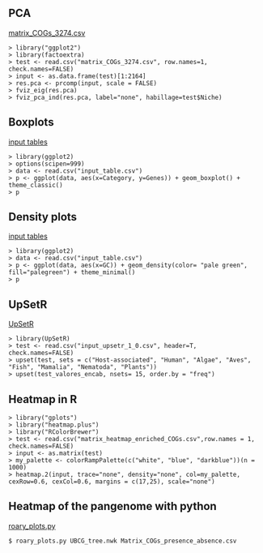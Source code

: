 


## PCA

[matrix_COGs_3274.csv](./Source_data/PCA/matrix_COGs_3274.csv)
~~~~
> library("ggplot2")
> library(factoextra)
> test <- read.csv("matrix_COGs_3274.csv", row.names=1, check.names=FALSE)
> input <- as.data.frame(test)[1:2164]
> res.pca <- prcomp(input, scale = FALSE)
> fviz_eig(res.pca)
> fviz_pca_ind(res.pca, label="none", habillage=test$Niche)
~~~~~

## Boxplots

[input tables](./Source_data/Boxplots/)
~~~~~
> library(ggplot2)
> options(scipen=999)
> data <- read.csv("input_table.csv")
> p <- ggplot(data, aes(x=Category, y=Genes)) + geom_boxplot() + theme_classic()
> p
~~~~~


## Density plots 

[input tables](./Source_data/Density_plots/)
~~~~~
> library(ggplot2)
> data <- read.csv("input_table.csv")
> p <- ggplot(data, aes(x=GC)) + geom_density(color= "pale green", fill="palegreen") + theme_minimal()
> p
~~~~~


## UpSetR

[UpSetR](https://github.com/hms-dbmi/UpSetR)
~~~~~
> library(UpSetR)
> test <- read.csv("input_upsetr_1_0.csv", header=T, check.names=FALSE)
> upset(test, sets = c("Host-associated", "Human", "Algae", "Aves", "Fish", "Mamalia", "Nematoda", "Plants"))
> upset(test_valores_encab, nsets= 15, order.by = "freq")
~~~~~

## Heatmap in R

~~~~~
> library("gplots")
> library("heatmap.plus")
> library("RColorBrewer")
> test <- read.csv("matrix_heatmap_enriched_COGs.csv",row.names = 1, check.names=FALSE)
> input <- as.matrix(test)
> my_palette <- colorRampPalette(c("white", "blue", "darkblue"))(n = 1000)
> heatmap.2(input, trace="none", density="none", col=my_palette, cexRow=0.6, cexCol=0.6, margins = c(17,25), scale="none")
~~~~~

## Heatmap of the pangenome with python

[roary_plots.py](https://github.com/sanger-pathogens/Roary/tree/master/contrib/roary_plots)
~~~~~
$ roary_plots.py UBCG_tree.nwk Matrix_COGs_presence_absence.csv
~~~~~
